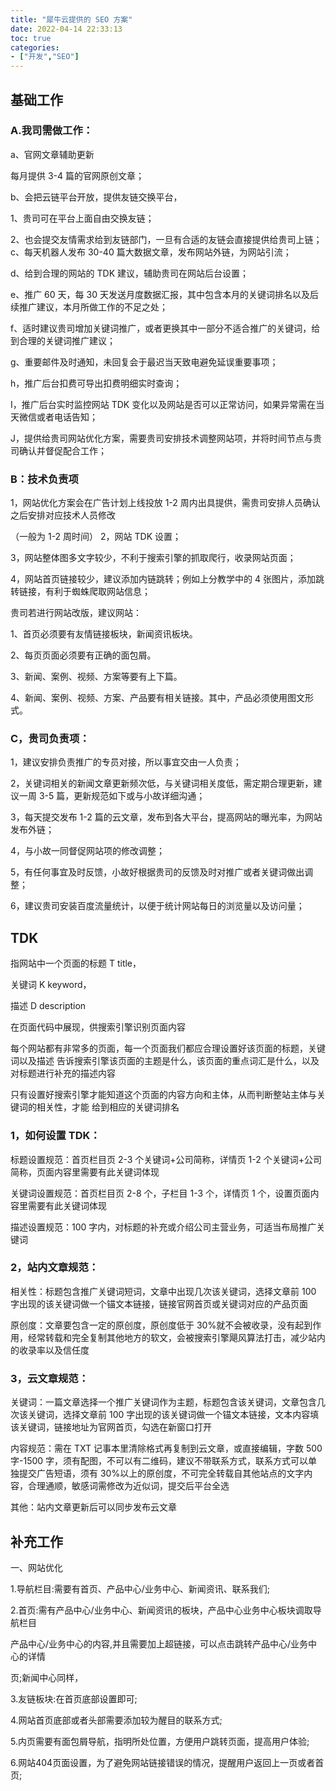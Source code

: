 ```yaml
---
title: "犀牛云提供的 SEO 方案"
date: 2022-04-14 22:33:13
toc: true
categories:
- ["开发","SEO"]
---
```


## 基础工作




### A.我司需做工作：
a、官网文章辅助更新

每月提供 3-4 篇的官网原创文章；

b、会把云链平台开放，提供友链交换平台，

1、贵司可在平台上面自由交换友链；

2、也会提交友情需求给到友链部门，一旦有合适的友链会直接提供给贵司上链；     c、每天机器人发布 30-40 篇大数据文章，发布网站外链，为网站引流；

d、给到合理的网站的 TDK 建议，辅助贵司在网站后台设置；

e、推广 60 天，每 30 天发送月度数据汇报，其中包含本月的关键词排名以及后续推广建议，本月所做工作的不足之处；

f、适时建议贵司增加关键词推广，或者更换其中一部分不适合推广的关键词，给到合理的关键词推广建议；

g、重要邮件及时通知，未回复会于最迟当天致电避免延误重要事项；

h，推广后台扣费可导出扣费明细实时查询；

I，推广后台实时监控网站 TDK 变化以及网站是否可以正常访问，如果异常需在当天微信或者电话告知；

J，提供给贵司网站优化方案，需要贵司安排技术调整网站项，并将时间节点与贵司确认并督促配合工作；

### B：技术负责项
1，网站优化方案会在广告计划上线投放 1-2 周内出具提供，需贵司安排人员确认之后安排对应技术人员修改

（一般为 1-2 周时间） 2，网站 TDK 设置；

3，网站整体图多文字较少，不利于搜索引擎的抓取爬行，收录网站页面；

4，网站首页链接较少，建议添加内链跳转；例如上分教学中的 4 张图片，添加跳转链接，有利于蜘蛛爬取网站信息；

贵司若进行网站改版，建议网站：

1、首页必须要有友情链接板块，新闻资讯板块。

2、每页页面必须要有正确的面包屑。

3、新闻、案例、视频、方案等要有上下篇。

4、新闻、案例、视频、方案、产品要有相关链接。其中，产品必须使用图文形式。

### C，贵司负责项：
1，建议安排负责推广的专员对接，所以事宜交由一人负责；

2，关键词相关的新闻文章更新频次低，与关键词相关度低，需定期合理更新，建议一周 3-5 篇，更新规范如下或与小故详细沟通；

3，每天提交发布 1-2 篇的云文章，发布到各大平台，提高网站的曝光率，为网站发布外链；

4，与小故一同督促网站项的修改调整；

5，有任何事宜及时反馈，小故好根据贵司的反馈及时对推广或者关键词做出调整；

6，建议贵司安装百度流量统计，以便于统计网站每日的浏览量以及访问量；

## TDK
指网站中一个页面的标题 T title，

关键词 K keyword，

描述 D description

在页面代码中展现，供搜索引擎识别页面内容

每个网站都有非常多的页面，每一个页面我们都应合理设置好该页面的标题，关键词以及描述 告诉搜索引擎该页面的主题是什么，该页面的重点词汇是什么，以及对标题进行补充的描述内容

只有设置好搜索引擎才能知道这个页面的内容方向和主体，从而判断整站主体与关键词的相关性，才能     给到相应的关键词排名

### 1，如何设置 TDK：
标题设置规范：首页栏目页 2-3 个关键词+公司简称，详情页 1-2 个关键词+公司简称，页面内容里需要有此关键词体现

关键词设置规范：首页栏目页 2-8 个，子栏目 1-3 个，详情页 1 个，设置页面内容里需要有此关键词体现

描述设置规范：100 字内，对标题的补充或介绍公司主营业务，可适当布局推广关键词

### 2，站内文章规范：
相关性：标题包含推广关键词短词，文章中出现几次该关键词，选择文章前 100 字出现的该关键词做一个锚文本链接，链接官网首页或关键词对应的产品页面

原创度：文章要包含一定的原创度，原创度低于 30%就不会被收录，没有起到作用，经常转载和完全复制其他地方的软文，会被搜索引擎飓风算法打击，减少站内的收录率以及信任度

### 3，云文章规范：
关键词：一篇文章选择一个推广关键词作为主题，标题包含该关键词，文章包含几次该关键词，选择文章前 100 字出现的该关键词做一个锚文本链接，文本内容填该关键词，链接地址为官网首页，勾选在新窗口打开

内容规范：需在 TXT 记事本里清除格式再复制到云文章，或直接编辑，字数 500 字-1500 字，须有配图，不可以有二维码，建议不带联系方式，联系方式可以单独提交广告短语，须有 30%以上的原创度，不可完全转载自其他站点的文字内容，合理通顺，敏感词需修改为近似词，提交后平台全选

其他：站内文章更新后可以同步发布云文章

## 补充工作
一、网站优化

1.导航栏目:需要有首页、产品中心/业务中心、新闻资讯、联系我们;

2.首页:需有产品中心/业务中心、新闻资讯的板块，产品中心业务中心板块调取导航栏目

产品中心/业务中心的内容,并且需要加上超链接，可以点击跳转产品中心/业务中心的详情

页;新闻中心同样，

3.友链板块:在首页底部设置即可;

4.网站首页底部或者头部需要添加较为醒目的联系方式;

5.内页需要有面包屑导航，指明所处位置，方便用户跳转页面，提高用户体验;

6.网站404页面设置，为了避免网站链接错误的情况，提醒用户返回上一页或者首页;

